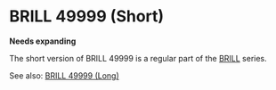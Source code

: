 # BRILL 49999 (Short)

**Needs expanding**

The short version of BRILL 49999 is a regular part of the
[BRILL](BRILL "wikilink") series.

See also: [BRILL 49999 (Long)](BRILL_49999_\(Long\) "wikilink")

